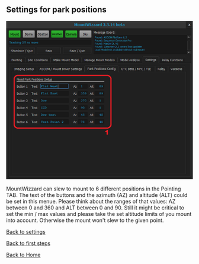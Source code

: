 ## Settings for park positions

<img src="pics/tab_settings_parkpositionsconfig.png"/>

MountWizzard can slew to mount to 6 different positions in the Pointing TAB. The text of the buttons and the azimuth (AZ) and
altitude (ALT) could be set in this menue. Please think about the ranges of that values: AZ between 0 and 360 and ALT between
0 and 90. Still it might be critical to set the min / max values and please take the set altitude limits of you mount into account.
Otherwise the mount won't slew to the given point.

[Back to settings](settings.md)

[Back to first steps](firststeps.md)

[Back to Home](home.md)